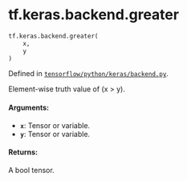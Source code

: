 <div itemscope itemtype="http://developers.google.com/ReferenceObject">
<meta itemprop="name" content="tf.keras.backend.greater" />
<meta itemprop="path" content="Stable" />
</div>

# tf.keras.backend.greater

``` python
tf.keras.backend.greater(
    x,
    y
)
```



Defined in [`tensorflow/python/keras/backend.py`](/code/stable/tensorflow/python/keras/backend.py).

Element-wise truth value of (x > y).

#### Arguments:

* <b>`x`</b>: Tensor or variable.
* <b>`y`</b>: Tensor or variable.


#### Returns:

A bool tensor.